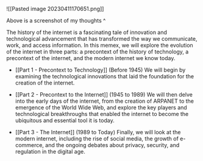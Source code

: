 

![[Pasted image 20230411170651.png]]

Above is a screenshot of my thoughts ^

The history of the internet is a fascinating tale of innovation and technological advancement that has transformed the way we communicate, work, and access information. In this memex, we will explore the evolution of the internet in three parts: a precontext of the history of technology, a precontext of the internet, and the modern internet we know today.

- [[Part 1 - Precontext to Technology]] (Before 1945) We will begin by examining the technological innovations that laid the foundation for the creation of the internet.

- [[Part 2 - Precontext to the Internet]] (1945 to 1989) We will then delve into the early days of the internet, from the creation of ARPANET to the emergence of the World Wide Web, and explore the key players and technological breakthroughs that enabled the internet to become the ubiquitous and essential tool it is today.

- [[Part 3 - The Internet]] (1989 to Today) Finally, we will look at the modern internet, including the rise of social media, the growth of e-commerce, and the ongoing debates about privacy, security, and regulation in the digital age.

